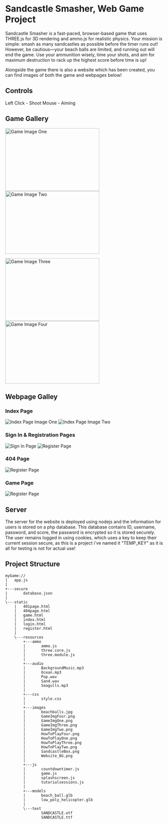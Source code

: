 # Sandcastle Smasher, Web Game Project

Sandcastle Smasher is a fast-paced, browser-based game that uses THREE.js for 3D rendering and ammo.js for realistic physics. Your mission is simple: smash as many sandcastles as possible before the timer runs out!
However, be cautious—your beach balls are limited, and running out will end the game. Use your ammunition wisely, time your shots, and aim for maximum destruction to rack up the highest score before time is up!

Alongside the game there is also a website which has been created, you can find images of both the game and webpages below!

## Controls

Left Click - Shoot
Mouse - Aiming

## Game Gallery

<p float="left">
  <img src="/CustomAssets/GameImgOne.png" alt="Game Image One" width="300" height="200">
  <img src="/CustomAssets/GameImgTwo.png" alt="Game Image Two" width="300" height="200">
</p>

<p float="left">
  <img src="/CustomAssets/GameImgThree.png" alt="Game Image Three" width="300" height="200">
  <img src="/CustomAssets/GameImgFour.png" alt="Game Image Four" width="300" height="200">
</p>

## Webpage Galley

### Index Page
![Index Page Image One](/CustomAssets/IndexPageOne.png)
![Index Page Image Two](/CustomAssets/IndexPageTwo.png)

### Sign In & Registration Pages
![Sign In Page](/CustomAssets/SignInPage.png)
![Register Page](CustomAssets/RegisterPage.png)

### 404 Page
![Register Page](CustomAssets/FourOFourPage.png)

### Game Page
![Register Page](CustomAssets/GamePage.png)

## Server

The server for the website is deployed using nodejs and the information for users is stored on a php database. This database contains ID, username, password, and score, the password is encrypted so it is stored securely.
The user remains logged in using cookies, which uses a key to keep their current session secure, as this is a project i've named it "TEMP_KEY" as it is all for testing is not for actual use!

## Project Structure
```
myGame://
|   app.js
|
+---secure
|       database.json
|
\---static
    |   401page.html
    |   404page.html
    |   game.html
    |   index.html
    |   login.html
    |   register.html
    |
    \---resources
        +---ammo
        |       ammo.js
        |       three.core.js
        |       three.module.js
        |
        +---audio
        |       BackgroundMusic.mp3
        |       Ocean.mp3
        |       Pop.wav
        |       Sand.wav
        |       Seagulls.mp3
        |
        +---css
        |       style.css
        |
        +---images
        |       beachballs.jpg
        |       GameImgFour.png
        |       GameImgOne.png
        |       GameImgThree.png
        |       GameImgTwo.png
        |       HowToPlayFour.png
        |       HowToPlayOne.png
        |       HowToPlayThree.png
        |       HowToPlayTwo.png
        |       SandcastleBox.png
        |       Website_BG.png
        |
        +---js
        |       countdowntimer.js
        |       game.js
        |       splashscreen.js
        |       tutorialsessions.js
        |
        +---models
        |       beach_ball.glb
        |       low_poly_helicopter.glb
        |
        \---text
                SANDCASTLE.otf
                SANDCASTLE.ttf

```
